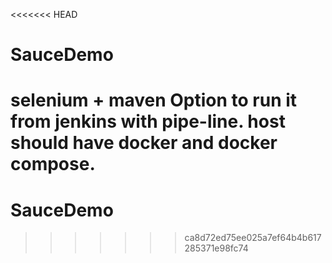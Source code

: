 <<<<<<< HEAD
# SauceDemo
selenium + maven
Option to run it from jenkins with pipe-line.
host should have docker and docker compose.
=======
# SauceDemo
>>>>>>> ca8d72ed75ee025a7ef64b4b617285371e98fc74
